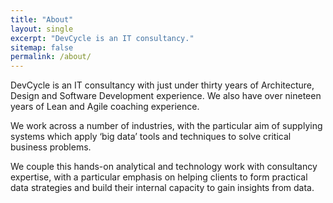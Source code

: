 ```yaml
---
title: "About"
layout: single
excerpt: "DevCycle is an IT consultancy."
sitemap: false
permalink: /about/
---
```


DevCycle is an IT consultancy with just under thirty years of
Architecture, Design and Software Development experience. We also have
over nineteen years of Lean and Agile coaching experience.

We work across a number of industries, with the particular aim of supplying
systems which apply ‘big data’ tools and techniques to solve critical
business problems.

We couple this hands-on analytical and technology work with
consultancy expertise, with a particular emphasis on helping clients
to form practical data strategies and build their internal capacity to gain insights from data.
